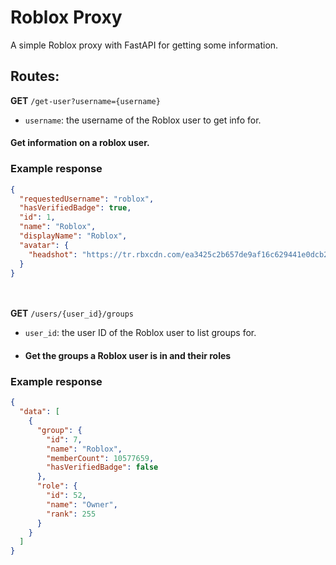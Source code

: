 # Roblox Proxy
A simple Roblox proxy with FastAPI for getting some information.

## Routes:
**GET** `/get-user?username={username}`
- `username`: the username of the Roblox user to get info for.
#### Get information on a roblox user.
### Example response
```json
{
  "requestedUsername": "roblox",
  "hasVerifiedBadge": true,
  "id": 1,
  "name": "Roblox",
  "displayName": "Roblox",
  "avatar": {
    "headshot": "https://tr.rbxcdn.com/ea3425c2b657de9af16c629441e0dcb2/420/420/AvatarHeadshot/Png"
  }
}
```
\
\
**GET** `/users/{user_id}/groups`
- `user_id`: the user ID of the Roblox user to list groups for.
- #### Get the groups a Roblox user is in and their roles
### Example response
```json
{
  "data": [
    {
      "group": {
        "id": 7,
        "name": "Roblox",
        "memberCount": 10577659,
        "hasVerifiedBadge": false
      },
      "role": {
        "id": 52,
        "name": "Owner",
        "rank": 255
      }
    }
  ]
}
```